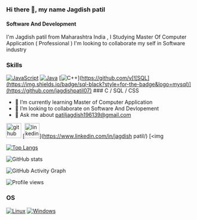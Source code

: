 
### Hi there 👋, my name Jagdish patil
#### Software And Development






I'm Jagdish patil from Maharashtra India , I Studying Master Of Computer Application ( Professional ) I'm looking to collaborate my self in Software industry

### Skills

   
[![JavaScript](https://img.shields.io/badge/javascript-black?style=for-the-badge&logo=javascript)](https://github.com/jagdishpatil07)
[![Java](https://img.shields.io/badge/java-black?style=for-the-badge&logo=openjdk)](https://github.com/jagdishpatil07)
[![C++](https://img.shields.io/badge/c++-black?style=for-the-badge&logo=cplusplus)](https://github.com/v[![SQL](https://img.shields.io/badge/sql-black?style=for-the-badge&logo=mysql)](https://github.com/jagdishpatil07)  ### C / SQL / CSS




- 🌱 I’m currently learning Master of Computer Application 
- 👯 I’m looking to collaborate on Software And Devlopement 
- 💬 Ask me about patiljagdish196139@gmail.com 


[<img src='https://cdn.jsdelivr.net/npm/simple-icons@3.0.1/icons/github.svg' alt='github' height='40'>](https://github.com/jagdishpatil07)  [<img src='https://cdn.jsdelivr.net/npm/simple-icons@3.0.1/icons/linkedin.svg' alt='linkedin' height='40'>](https://www.linkedin.com/in/jagdish patil/)  [<img 

[![Top Langs](https://github-readme-stats.vercel.app/api/top-langs/?username=jagdishpatil07)](https://github.com/anuraghazra/github-readme-stats)

![GitHub stats](https://github-readme-stats.vercel.app/api?username=jagdishpatil07&show_icons=true&count_private=true)  

![GitHub Activity Graph](https://activity-graph.herokuapp.com/graph?username=jagdishpatil07)  

![Profile views](https://gpvc.arturio.dev/jagdishpatil07)  

### OS
[![Linux](https://img.shields.io/badge/linux-black?style=for-the-badge&logo=Linux)](https://github.com/jagdishpatil07)
[![Windows](https://img.shields.io/badge/Windows-black?style=for-the-badge&logo=Windows)](https://github.com/jagdishpatil07)
